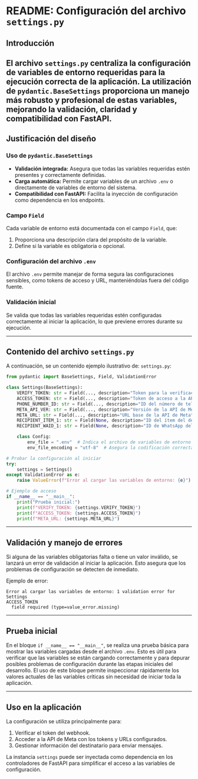 
# README: Configuración del archivo `settings.py`

## Introducción
El archivo `settings.py` centraliza la configuración de variables de entorno requeridas para la ejecución correcta de la aplicación. 
La utilización de `pydantic.BaseSettings` proporciona un manejo más robusto y profesional de estas variables, mejorando la validación, claridad y compatibilidad con FastAPI.
---

## Justificación del diseño

### Uso de `pydantic.BaseSettings`
- **Validación integrada:** Asegura que todas las variables requeridas estén presentes y correctamente definidas.
- **Carga automática:** Permite cargar variables de un archivo `.env` o directamente de variables de entorno del sistema.
- **Compatibilidad con FastAPI:** Facilita la inyección de configuración como dependencia en los endpoints.

### Campo `Field`
Cada variable de entorno está documentada con el campo `Field`, que:
1. Proporciona una descripción clara del propósito de la variable.
2. Define si la variable es obligatoria o opcional.

### Configuración del archivo `.env`
El archivo `.env` permite manejar de forma segura las configuraciones sensibles, como tokens de acceso y URL, manteniéndolas fuera del código fuente.

### Validación inicial
Se valida que todas las variables requeridas estén configuradas correctamente al iniciar la aplicación, lo que previene errores durante su ejecución.

---

## Contenido del archivo `settings.py`

A continuación, se un contenido ejemplo ilustrativo de: `settings.py`:

```python
from pydantic import BaseSettings, Field, ValidationError

class Settings(BaseSettings):
    VERIFY_TOKEN: str = Field(..., description="Token para la verificación del webhook")
    ACCESS_TOKEN: str = Field(..., description="Token de acceso a la API de Meta")
    PHONE_NUMBER_ID: str = Field(..., description="ID del número de teléfono asociado a la cuenta de WhatsApp Business")
    META_API_VER: str = Field(..., description="Versión de la API de Meta utilizada")
    META_URL: str = Field(..., description="URL base de la API de Meta")
    RECIPIENT_ITEM_1: str = Field(None, description="ID del ítem del destinatario, si es requerido")
    RECIPIENT_WAID_1: str = Field(None, description="ID de WhatsApp del destinatario, si es requerido")

    class Config:
        env_file = ".env"  # Indica el archivo de variables de entorno
        env_file_encoding = "utf-8"  # Asegura la codificación correcta del archivo

# Probar la configuración al iniciar
try:
    settings = Settings()
except ValidationError as e:
    raise ValueError(f"Error al cargar las variables de entorno: {e}")

# Ejemplo de acceso
if __name__ == "__main__":
    print("Prueba inicial:")
    print(f"VERIFY_TOKEN: {settings.VERIFY_TOKEN}")
    print(f"ACCESS_TOKEN: {settings.ACCESS_TOKEN}")
    print(f"META_URL: {settings.META_URL}")
```

---

## Validación y manejo de errores
Si alguna de las variables obligatorias falta o tiene un valor inválido, se lanzará un error de validación al iniciar la aplicación. Esto asegura que los problemas de configuración se detecten de inmediato.

Ejemplo de error:
```plaintext
Error al cargar las variables de entorno: 1 validation error for Settings
ACCESS_TOKEN
  field required (type=value_error.missing)
```

---

## Prueba inicial
En el bloque `if __name__ == "__main__"`, se realiza una prueba básica para mostrar las variables cargadas desde el archivo `.env`. Esto es útil para verificar que las variables se están cargando correctamente y para depurar posibles problemas de configuración durante las etapas iniciales del desarrollo. El uso de este bloque permite inspeccionar rápidamente los valores actuales de las variables críticas sin necesidad de iniciar toda la aplicación.

---

## Uso en la aplicación
La configuración se utiliza principalmente para:
1. Verificar el token del webhook.
2. Acceder a la API de Meta con los tokens y URLs configurados.
3. Gestionar información del destinatario para enviar mensajes.

La instancia `settings` puede ser inyectada como dependencia en los controladores de FastAPI para simplificar el acceso a las variables de configuración.

